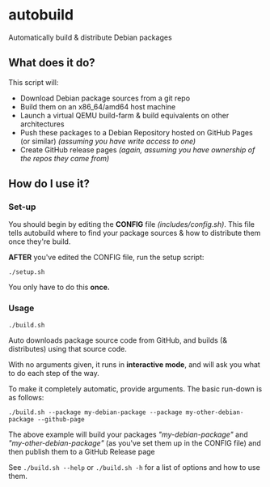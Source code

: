 # autobuild

Automatically build & distribute Debian packages

## What does it do?

This script will:

  - Download Debian package sources from a git repo
  - Build them on an x86_64/amd64 host machine
  - Launch a virtual QEMU build-farm & build equivalents on other architectures
  - Push these packages to a Debian Repository hosted on GitHub Pages (or similar) *(assuming you have write access to one)*
  - Create GitHub release pages *(again, assuming you have ownership of the repos they came from)*

## How do I use it?

### Set-up

You should begin by editing the **CONFIG** file *(includes/config.sh)*. This file tells autobuild where to find your package sources & how to distribute them once they're build.

**AFTER** you've edited the CONFIG file, run the setup script:

```
./setup.sh
```

You only have to do this **once.**

### Usage

```
./build.sh
```

Auto downloads package source code from GitHub, and builds (& distributes) using that source code.

With no arguments given, it runs in **interactive mode**, and will ask you what to do each step of the way.

To make it completely automatic, provide arguments. The basic run-down is as follows:

```
./build.sh --package my-debian-package --package my-other-debian-package --github-page
```

The above example will build your packages *"my-debian-package"* and *"my-other-debian-package"* (as you've set them up in the CONFIG file) and then publish them to a GitHub Release page

See `./build.sh --help` or `./build.sh -h` for a list of options and how to use them.